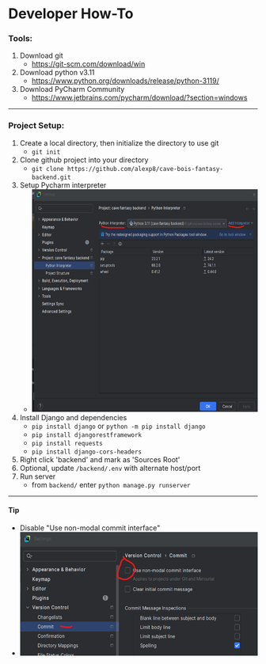 # Developer How-To

### Tools:
1. Download git
   * https://git-scm.com/download/win
2. Download python v3.11
   * https://www.python.org/downloads/release/python-3119/
3. Download PyCharm Community
   * https://www.jetbrains.com/pycharm/download/?section=windows
   
---

### Project Setup:
1. Create a local directory, then initialize the directory to use git
    * `git init`
2. Clone github project into your directory
   * `git clone https://github.com/alexp8/cave-bois-fantasy-backend.git`
3. Setup Pycharm interpreter
   * <img src="how-to-images%2Fpycharm%20interpreter.png" alt="Alt text" width="600" height="450">
4. Install Django and dependencies
   * `pip install django` or `python -m pip install django`
   * `pip install djangorestframework`
   * `pip install requests`
   * `pip install django-cors-headers`
5. Right click 'backend' and mark as 'Sources Root'
6. Optional, update `/backend/.env` with alternate host/port
7. Run server
   * from `backend/` enter `python manage.py runserver`

---

#### Tip
   * Disable "Use non-modal commit interface"
   * <img src="how-to-images/git non_modal.png" alt="Alt text" width="500" height="250">